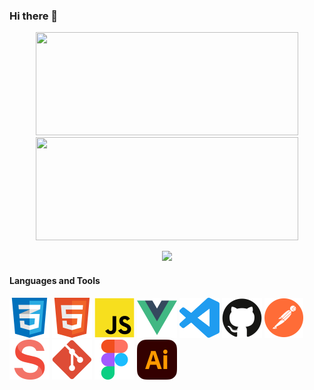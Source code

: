 ### Hi there 👋

<p align=center >
   	<img width=420 height=165 src="https://github-readme-stats-sverreholmbakken.vercel.app/api?username=sverreholmbakken&count_private=true&bg_color=0000&text_color=666666&title_color=ffa600&icon_color=ffa600&show_icons=true&border_color=afafaf81&border_radius=12" />
	<img width=420 height=165 src="https://github-readme-stats.vercel.app/api/top-langs/?username=sverreholmbakken&count_private=true&include_all_comits=true&layout=compact&bg_color=0000&text_color=666666&title_color=ffa600&border_color=afafaf81&border_radius=12" />
</p>

<p align="center" >
  <img src="https://komarev.com/ghpvc/?username=sverreholmbakken&color=ffa600" "alt="https://github.com/sverreholmbakken" />
</p>
  
#### Languages and Tools

<div display=flex>
	<img height=64px src="/assets/icons/css-icon.svg" alt="CSS Icon">
	<img height=64px src="/assets/icons/html-icon.svg" alt="HTML Icon">
	<img height=64px src="/assets/icons/js-icon.svg" alt="JavaScript Icon">
	<img height=64px src="/assets/icons/vue-icon.svg" alt="Vue Icon">
	<img height=64px src="/assets/icons/vscode-icon.svg" alt="Visual Studio Code Icon">
	<img height=64px src="/assets/icons/github-icon.svg" alt="GitHub Icon">
	<img height=64px src="/assets/icons/postman-icon.svg" alt="Postman Icon">
	<img height=64px src="/assets/icons/sanity-icon.svg" alt="Sanity Icon">
	<img height=64px src="/assets/icons/git-icon.svg" alt="Git Icon">
	<img height=64px src="/assets/icons/figma-icon.svg" alt="Figma Icon">
	<img height=64px src="/assets/icons/illustrator-icon.svg" alt="Adobe Illustrator Icon">
</div>


<!--
**SverreHolmbakken/SverreHolmbakken** is a ✨ _special_ ✨ repository because its `README.md` (this file) appears on your GitHub profile.

Here are some ideas to get you started:

- 🔭 I’m currently working on ...
- 🌱 I’m currently learning ...
- 👯 I’m looking to collaborate on ...
- 🤔 I’m looking for help with ...
- 💬 Ask me about ...
- 📫 How to reach me: ...
- 😄 Pronouns: ...
- ⚡ Fun fact: ...
-->
